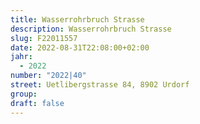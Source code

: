 ```yaml
---
title: Wasserrohrbruch Strasse
description: Wasserrohrbruch Strasse
slug: F22011557
date: 2022-08-31T22:08:00+02:00
jahr:
  - 2022
number: "2022|40"
street: Uetlibergstrasse 84, 8902 Urdorf
group:
draft: false
---
```


